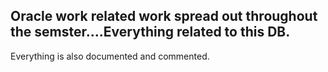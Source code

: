 ## Oracle work related work spread out throughout the semster....Everything related to this DB.

Everything is also documented and commented.
